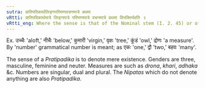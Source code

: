 ```yaml
---
sutra: प्रातिपदिकार्थलिङ्गपरिमाणवचनमात्रे प्रथमा
vRtti: प्रातिपदिकार्थमात्रे लिङ्गमात्रे परिमाणमात्रे वचनमात्रे प्रथमा विभक्तिर्भवति ॥
vRtti_eng: Where the sense is that of the Nominal stem (I. 2. 45) or of gender only, or measure only or number only, the first case-affix is employed.
---
```

Ex. उच्चैः 'aloft,' नीचैः 'below,' कुमारी 'virgin,' वृक्षः 'tree,' कूंडं 'owl,' द्रोणः 'a measure'. By 'number' grammatical number is meant; as एकः 'one,' द्वौ 'two,' बहवः 'many'.

The sense of a _Pratipadika_ is to denote mere existence. Genders are three, masculine, feminine and neuter. Measures are such as _drona_, _khari_, _adhaka_ &c. Numbers are singular, dual and plural. The _Nipatas_ which do not denote anything are also _Pratipadika_.
